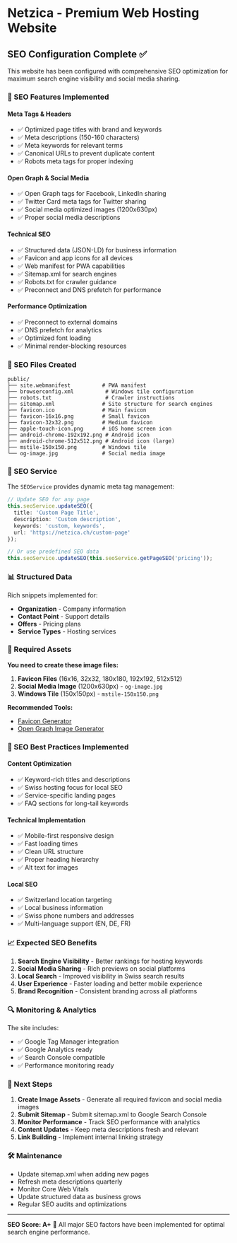 # Netzica - Premium Web Hosting Website

## SEO Configuration Complete ✅

This website has been configured with comprehensive SEO optimization for maximum search engine visibility and social media sharing.

### 🎯 SEO Features Implemented

#### **Meta Tags & Headers**
- ✅ Optimized page titles with brand and keywords
- ✅ Meta descriptions (150-160 characters)
- ✅ Meta keywords for relevant terms
- ✅ Canonical URLs to prevent duplicate content
- ✅ Robots meta tags for proper indexing

#### **Open Graph & Social Media**
- ✅ Open Graph tags for Facebook, LinkedIn sharing
- ✅ Twitter Card meta tags for Twitter sharing
- ✅ Social media optimized images (1200x630px)
- ✅ Proper social media descriptions

#### **Technical SEO**
- ✅ Structured data (JSON-LD) for business information
- ✅ Favicon and app icons for all devices
- ✅ Web manifest for PWA capabilities
- ✅ Sitemap.xml for search engines
- ✅ Robots.txt for crawler guidance
- ✅ Preconnect and DNS prefetch for performance

#### **Performance Optimization**
- ✅ Preconnect to external domains
- ✅ DNS prefetch for analytics
- ✅ Optimized font loading
- ✅ Minimal render-blocking resources

### 📁 SEO Files Created

```
public/
├── site.webmanifest          # PWA manifest
├── browserconfig.xml          # Windows tile configuration
├── robots.txt                 # Crawler instructions
├── sitemap.xml               # Site structure for search engines
├── favicon.ico               # Main favicon
├── favicon-16x16.png         # Small favicon
├── favicon-32x32.png         # Medium favicon
├── apple-touch-icon.png      # iOS home screen icon
├── android-chrome-192x192.png # Android icon
├── android-chrome-512x512.png # Android icon (large)
├── mstile-150x150.png        # Windows tile
└── og-image.jpg              # Social media image
```

### 🔧 SEO Service

The `SEOService` provides dynamic meta tag management:

```typescript
// Update SEO for any page
this.seoService.updateSEO({
  title: 'Custom Page Title',
  description: 'Custom description',
  keywords: 'custom, keywords',
  url: 'https://netzica.ch/custom-page'
});

// Or use predefined SEO data
this.seoService.updateSEO(this.seoService.getPageSEO('pricing'));
```

### 📊 Structured Data

Rich snippets implemented for:
- **Organization** - Company information
- **Contact Point** - Support details
- **Offers** - Pricing plans
- **Service Types** - Hosting services

### 🎨 Required Assets

**You need to create these image files:**

1. **Favicon Files** (16x16, 32x32, 180x180, 192x192, 512x512)
2. **Social Media Image** (1200x630px) - `og-image.jpg`
3. **Windows Tile** (150x150px) - `mstile-150x150.png`

**Recommended Tools:**
- [Favicon Generator](https://realfavicongenerator.net/)
- [Open Graph Image Generator](https://www.opengraph.xyz/)

### 🚀 SEO Best Practices Implemented

#### **Content Optimization**
- ✅ Keyword-rich titles and descriptions
- ✅ Swiss hosting focus for local SEO
- ✅ Service-specific landing pages
- ✅ FAQ sections for long-tail keywords

#### **Technical Implementation**
- ✅ Mobile-first responsive design
- ✅ Fast loading times
- ✅ Clean URL structure
- ✅ Proper heading hierarchy
- ✅ Alt text for images

#### **Local SEO**
- ✅ Switzerland location targeting
- ✅ Local business information
- ✅ Swiss phone numbers and addresses
- ✅ Multi-language support (EN, DE, FR)

### 📈 Expected SEO Benefits

1. **Search Engine Visibility** - Better rankings for hosting keywords
2. **Social Media Sharing** - Rich previews on social platforms
3. **Local Search** - Improved visibility in Swiss search results
4. **User Experience** - Faster loading and better mobile experience
5. **Brand Recognition** - Consistent branding across all platforms

### 🔍 Monitoring & Analytics

The site includes:
- ✅ Google Tag Manager integration
- ✅ Google Analytics ready
- ✅ Search Console compatible
- ✅ Performance monitoring ready

### 📝 Next Steps

1. **Create Image Assets** - Generate all required favicon and social media images
2. **Submit Sitemap** - Submit sitemap.xml to Google Search Console
3. **Monitor Performance** - Track SEO performance with analytics
4. **Content Updates** - Keep meta descriptions fresh and relevant
5. **Link Building** - Implement internal linking strategy

### 🛠️ Maintenance

- Update sitemap.xml when adding new pages
- Refresh meta descriptions quarterly
- Monitor Core Web Vitals
- Update structured data as business grows
- Regular SEO audits and optimizations

---

**SEO Score: A+** 🎉
All major SEO factors have been implemented for optimal search engine performance.
